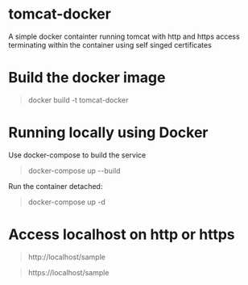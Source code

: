 # tomcat-docker
A simple docker containter running tomcat with http and https access terminating within the container using self singed certificates

# Build the docker image

> docker build -t tomcat-docker

# Running locally using Docker

Use docker-compose to build the service

> docker-compose up --build

Run the container detached:

> docker-compose up -d

# Access localhost on http or https

> http://localhost/sample

> https://localhost/sample

